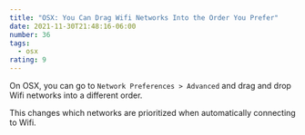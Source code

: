 ```yaml
---
title: "OSX: You Can Drag Wifi Networks Into the Order You Prefer"
date: 2021-11-30T21:48:16-06:00
number: 36
tags:
  - osx
rating: 9
---
```


On OSX, you can go to `Network Preferences > Advanced` and drag and drop Wifi
networks into a different order.

This changes which networks are prioritized when automatically connecting to Wifi.
